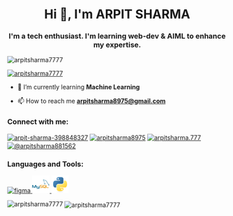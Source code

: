 <h1 align="center">Hi 👋, I'm ARPIT SHARMA</h1>
<h3 align="center">I'm a tech enthusiast. I'm learning web-dev & AIML to enhance my expertise.</h3>

<p align="left"> <img src="https://komarev.com/ghpvc/?username=arpitsharma7777&label=Profile%20views&color=0e75b6&style=flat" alt="arpitsharma7777" /> </p>

<p align="left"> <a href="https://github.com/ryo-ma/github-profile-trophy"><img src="https://github-profile-trophy.vercel.app/?username=arpitsharma7777" alt="arpitsharma7777" /></a> </p>

- 🌱 I’m currently learning **Machine Learning**

- 📫 How to reach me **arpitsharma8975@gmail.com**


<h3 align="left">Connect with me:</h3>
<p align="left">
<a href="https://linkedin.com/in/arpit-sharma-398848327" target="blank"><img align="center" src="https://raw.githubusercontent.com/rahuldkjain/github-profile-readme-generator/master/src/images/icons/Social/linked-in-alt.svg" alt="arpit-sharma-398848327" height="30" width="40" /></a>
<a href="https://kaggle.com/arpitsharma8975" target="blank"><img align="center" src="https://raw.githubusercontent.com/rahuldkjain/github-profile-readme-generator/master/src/images/icons/Social/kaggle.svg" alt="arpitsharma8975" height="30" width="40" /></a>
<a href="https://instagram.com/arpitsharma.777" target="blank"><img align="center" src="https://raw.githubusercontent.com/rahuldkjain/github-profile-readme-generator/master/src/images/icons/Social/instagram.svg" alt="arpitsharma.777" height="30" width="40" /></a>
<a href="https://medium.com/@arpitsharma881562" target="blank"><img align="center" src="https://raw.githubusercontent.com/rahuldkjain/github-profile-readme-generator/master/src/images/icons/Social/medium.svg" alt="@arpitsharma881562" height="30" width="40" /></a>
</p>

<h3 align="left">Languages and Tools:</h3>
<p align="left"> <a href="https://www.figma.com/" target="_blank" rel="noreferrer"> <img src="https://www.vectorlogo.zone/logos/figma/figma-icon.svg" alt="figma" width="40" height="40"/> </a> <a href="https://www.mysql.com/" target="_blank" rel="noreferrer"> <img src="https://raw.githubusercontent.com/devicons/devicon/master/icons/mysql/mysql-original-wordmark.svg" alt="mysql" width="40" height="40"/> </a> <a href="https://www.python.org" target="_blank" rel="noreferrer"> <img src="https://raw.githubusercontent.com/devicons/devicon/master/icons/python/python-original.svg" alt="python" width="40" height="40"/> </a> </p>

<p><img align="left" src="https://github-readme-stats.vercel.app/api/top-langs?username=arpitsharma7777&show_icons=true&locale=en&layout=compact" alt="arpitsharma7777" /></p>

<p>&nbsp;<img align="center" src="https://github-readme-stats.vercel.app/api?username=arpitsharma7777&show_icons=true&locale=en" alt="arpitsharma7777" /></p>
